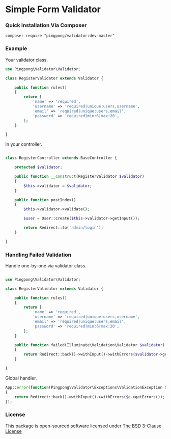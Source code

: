 Simple Form Validator
=========

### Quick Installation Via Composer

```
composer require "pingpong/validator:dev-master"
```

### Example

Your validator class.

```php
use Pingpong\Validator\Validator;

class RegisterValidator extends Validator {

    public function rules()
    {
        return [
            'name' => 'required',
            'username' => 'required|unique:users,username',
            'email' => 'required|unique:users,email',
            'password' => 'required|min:6|max:20',
        ];
    }

}
```

In your controller.

```php

class RegisterController extends BaseController {

    protected $validator;

    public function __construct(RegisterValidator $validator)
    {
        $this->validator = $validator;
    }

    public function postIndex()
    {
        $this->validator->validate();

        $user = User::create($this->validator->getInput());

        return Redirect::to('admin/login');
    }

}

```


### Handling Failed Validation

Handle one-by-one via validator class.
```php

use Pingpong\Validator\Validator;

class RegisterValidator extends Validator {

    public function rules()
    {
        return [
            'name' => 'required',
            'username' => 'required|unique:users,username',
            'email' => 'required|unique:users,email',
            'password' => 'required|min:6|max:20',
        ];
    }

    public function failed(Illuminate\Validation\Validator $validator)
    {
        return Redirect::back()->withInput()->withErrors($validator->getErrors());
    }

}
```

Global handler.

```php
App::error(function(Pingpong\Validator\Exceptions\ValidationException $e)
{
    return Redirect::back()->withInput()->withErrors($e->getErrors());
});
```

### License

This package is open-sourced software licensed under [The BSD 3-Clause License](http://opensource.org/licenses/BSD-3-Clause)